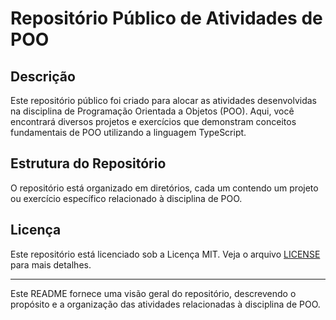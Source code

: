 # Repositório Público de Atividades de POO

## Descrição
Este repositório público foi criado para alocar as atividades desenvolvidas na disciplina de Programação Orientada a Objetos (POO). Aqui, você encontrará diversos projetos e exercícios que demonstram conceitos fundamentais de POO utilizando a linguagem TypeScript.

## Estrutura do Repositório
O repositório está organizado em diretórios, cada um contendo um projeto ou exercício específico relacionado à disciplina de POO.

## Licença
Este repositório está licenciado sob a Licença MIT. Veja o arquivo [LICENSE](./LICENSE) para mais detalhes.

---

Este README fornece uma visão geral do repositório, descrevendo o propósito e a organização das atividades relacionadas à disciplina de POO.